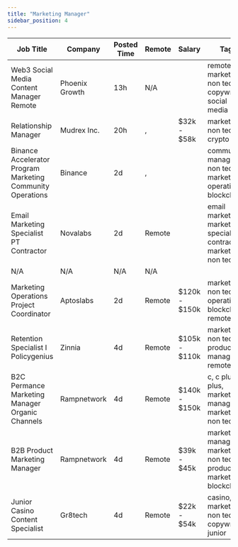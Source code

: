 ```yaml
---
title: "Marketing Manager"
sidebar_position: 4
---
```


| Job Title | Company | Posted Time | Remote | Salary | Tags | Apply Link |
|-----------|---------|-------------|--------|--------|------|------------|
| Web3 Social Media Content Manager Remote | Phoenix Growth | 13h | N/A |  | remote, marketing, non tech, copywriting, social media | [Apply](https://web3.career/web3-social-media-content-manager-remote-phoenix-growth/67094) |
| Relationship Manager | Mudrex Inc. | 20h | , | $32k - $58k | marketing, non tech, crypto | [Apply](https://web3.career/relationship-manager-mudrexinc/98553) |
| Binance Accelerator Program Marketing Community Operations | Binance | 2d | , |  | community manager, non tech, marketing, operations, blockchain | [Apply](https://web3.career/binance-accelerator-program-marketing-community-operations-binance/98475) |
| Email Marketing Specialist PT Contractor | Novalabs | 2d | Remote |  | email marketing, marketing specialist, contractor, marketing, non tech | [Apply](https://web3.career/email-marketing-specialist-pt-contractor-novalabs/98383) |
| N/A | N/A | N/A | N/A |  |  | [Apply](https://web3.career/metana) |
| Marketing Operations Project Coordinator | Aptoslabs | 2d | Remote | $120k - $150k | marketing, non tech, operations, blockchain, remote | [Apply](https://web3.career/marketing-operations-project-coordinator-aptoslabs/98343) |
| Retention Specialist I Policygenius | Zinnia | 4d | Remote | $105k - $110k | marketing, non tech, product manager, remote | [Apply](https://web3.career/retention-specialist-i-policygenius-zinnia/97588) |
| B2C Permance Marketing Manager Organic Channels | Rampnetwork | 4d | Remote | $140k - $150k | c, c plus plus, marketing manager, marketing, non tech | [Apply](https://web3.career/b2c-performance-marketing-manager-organic-channels-rampnetwork/95812) |
| B2B Product Marketing Manager | Rampnetwork | 4d | Remote | $39k - $45k | marketing manager, marketing, non tech, product marketing, blockchain | [Apply](https://web3.career/b2b-product-marketing-manager-rampnetwork/95811) |
| Junior Casino Content Specialist | Gr8tech | 4d | Remote | $22k - $54k | casino, marketing, non tech, copywriting, junior | [Apply](https://web3.career/junior-casino-content-specialist-gr8tech/98124) |
